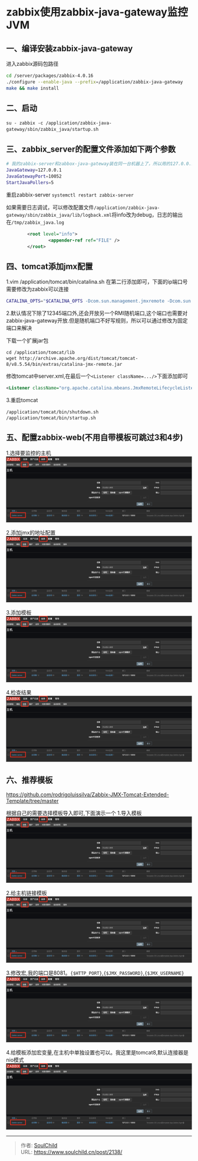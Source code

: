 # zabbix使用zabbix-java-gateway监控JVM

<!--more-->
## 一、编译安装zabbix-java-gateway
进入zabbix源码包路径
```bash
cd /server/packages/zabbix-4.0.16
./configure --enable-java --prefix=/application/zabbix-java-gateway
make && make install
```

## 二、启动
`su - zabbix -c /application/zabbix-java-gateway/sbin/zabbix_java/startup.sh`

## 三、zabbix_server的配置文件添加如下两个参数
```bash
# 我的zabbix-server和zabbox-java-gateway装在同一台机器上了，所以用的127.0.0.1
JavaGateway=127.0.0.1
JavaGatewayPort=10052
StartJavaPollers=5
```
重启zabbix-server
`systemctl restart zabbix-server`

如果需要日志调试，可以修改配置文件`/application/zabbix-java-gateway/sbin/zabbix_java/lib/logback.xml`将info改为debug，日志的输出在`/tmp/zabbix_java.log`
```xml
        <root level="info">
                <appender-ref ref="FILE" />
        </root>
```

## 四、tomcat添加jmx配置
1.vim /application/tomcat/bin/catalina.sh
在第二行添加即可，下面的ip端口号需要修改为zabbix可以连接
```bash
CATALINA_OPTS="$CATALINA_OPTS -Dcom.sun.management.jmxremote -Dcom.sun.management.jmxremote.authenticate=false -Dcom.sun.management.jmxremote.ssl=false -Dcom.sun.management.jmxremote.port=12345 -Djava.rmi.server.hostname=127.0.0.1"
```
2.默认情况下除了12345端口外,还会开放另一个RMI随机端口,这个端口也需要对zabbix-java-gateway开放.但是随机端口不好写规则，所以可以通过修改为固定端口来解决

下载一个扩展jar包
```shell
cd /application/tomcat/lib
wget http://archive.apache.org/dist/tomcat/tomcat-8/v8.5.54/bin/extras/catalina-jmx-remote.jar
```

修改tomcat中server.xml,在最后一个`<Listener className=.../>`下面添加即可
```xml
<Listener className="org.apache.catalina.mbeans.JmxRemoteLifecycleListener" rmiServerPortPlatform="12346" rmiRegistryPortPlatform="12345"/>
```


3.重启tomcat
```shell
/application/tomcat/bin/shutdown.sh
/application/tomcat/bin/startup.sh
```

## 五、配置zabbix-web(不用自带模板可跳过3和4步)
1.选择要监控的主机
![26400-q0kwtfcx3e8.png](images/3806080335.png)

2.添加jmx的地址配置
![36719-aeepest8k1c.png](images/3806080335.png)

3.添加模板
![94645-gmllznmrf1c.png](images/3806080335.png)

4.检查结果
![58728-bozgpc2sn2r.png](images/3806080335.png)


## 六、推荐模板
https://github.com/rodrigoluissilva/Zabbix-JMX-Tomcat-Extended-Template/tree/master

根据自己的需要选择模板导入即可,下面演示一个
1.导入模板
![83878-q1wrlyf6hya.png](images/3806080335.png)

2.给主机链接模板
![25563-my7ap5gwyor.png](images/3806080335.png)

3.修改宏,我的端口是8081。`{$HTTP_PORT}`,`{$JMX_PASSWORD}`,`{$JMX_USERNAME}`
![14524-prrpedd28bi.png](images/3806080335.png)

4.给模板添加宏变量,在主机中单独设置也可以。我这里是tomcat8,默认连接器是nio模式
![72420-eariq5aq21n.png](images/3806080335.png)





---

> 作者: [SoulChild](https://www.soulchild.cn)  
> URL: https://www.soulchild.cn/post/2138/  

